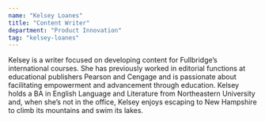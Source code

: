 ```yaml
---
name: "Kelsey Loanes"
title: "Content Writer"
department: "Product Innovation"
tag: "kelsey-loanes"
---
```

<p>
  Kelsey is a writer focused on developing content for Fullbridge&rsquo;s international courses. She has previously worked in editorial functions at educational publishers Pearson and Cengage and is passionate about facilitating empowerment and advancement through education. Kelsey holds a BA in English Language and Literature from Northeastern University and, when she&rsquo;s not in the office, Kelsey enjoys escaping to New Hampshire to climb its mountains and swim its lakes.
</p>
